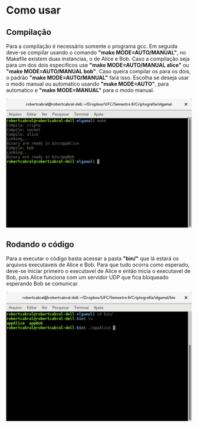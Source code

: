 # Como usar

## Compilação

Para a compilação é necessário somente o programa gcc. Em seguida deve-se compilar usando o comando **"make MODE=AUTO/MANUAL"**, no Makefile existem duas instancias, o de Alice e Bob. Caso a compilação seja para um dos dois especificos use **"make MODE=AUTO/MANUAL alice"** ou **"make MODE=AUTO/MANUAL bob"**. Caso queira compilar os para os dois, o padrão **"make MODE=AUTO/MANUAL"** fará isso. Escolha se deseja usar o modo manual ou automatico usando **"make MODE=AUTO"**, para automatico e **"make MODE=MANUAL"** para o modo manual.

![Compilação](imgs/1.png)


## Rodando o código

Para a executar o código basta acessar a pasta **"bin/"** que lá estará os arquivos executaveis de Alice e Bob. Para que tudo ocorra como esperado, deve-se iniciar primeiro o executavel de Alice e então inicia o executavel de Bob, pois Alice funciona com um servidor UDP que fica bloqueado esperando Bob se comunicar.

![Rodando o código](imgs/2.png)
